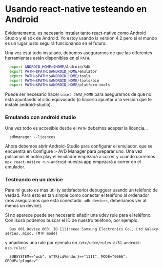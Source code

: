 # Usando react-native testeando en Android

Evidentemente, es necesario instalar tanto react-native como Android Studio y el sdk de Android.
Yo estoy usando la versión 4.2 pero si el mundo es un lugar justo seguirá funcionando en el futuro.

Una vez está todo instalado, debemos asegurarnos de que las diferentes herramientas están disponibles
en el `PATH`.

```bash
  export ANDROID_HOME=$HOME/Android/Sdk
  export PATH=$PATH:$ANDROID_HOME/emulator
  export PATH=$PATH:$ANDROID_HOME/tools
  export PATH=$PATH:$ANDROID_HOME/tools/bin
  export PATH=$PATH:$ANDROID_HOME/platform-tools
```

Puede ser necesario hacer `unset JAVA_HOME` para asegurarnos de que no está apuntando al sitio equivocado
(o hacerlo apuntar a la versión que te instale android-studio).

### Emulando con android studio

Una vez todo es accesible desde el `PATH` debemos aceptar la licencia...

```
  sdkmanager --licences
```

Ahora debemos abrir Android-Studio para configurar el emulador, que se encuentra en Configure > AVD Manager para preparar uno.
Una vez pulsamos el botón play el emulador empezará a correr y cuando corremos `npx react-native run-android` nuestra app
empezará a correr en el emulador.

### Testeando en un device

Para mi gusto es más útil (y satisfactorio) debuggear usando un teléfono de verdad.
Para esto es tan simple como conectar el teléfono al ordenador (nos aseguramos que está conectado: `adb devices`,
deberíamos ver al menos un device).

Si no aparece puede ser necesario añadir una udev rule para el teléfono.
Con lsusb podemos buscar el ID de nuestro teléfono, por ejemplo:

```
  Bus 001 Device 003: ID 1111:eeee Samsung Electronics Co., Ltd Galaxy series, misc. (MTP mode)
```

y añadimos una rule por ejemplo en `/etc/udev/rules.d/51-android-usb.rules`:

```udev
  SUBSYSTEM=="usb", ATTR{idVendor}=="1111", MODE="0666", GROUP="plugdev"
```
